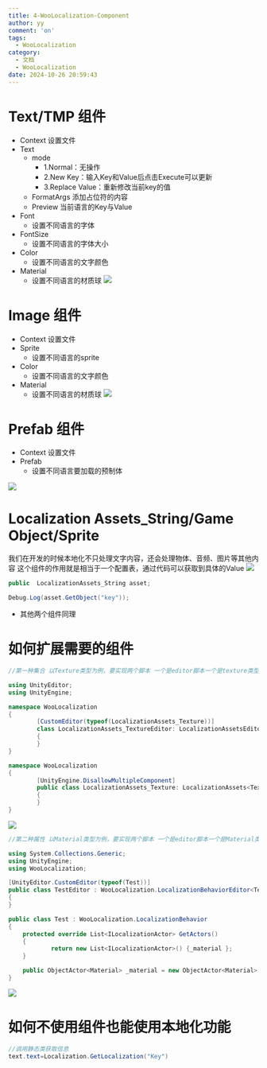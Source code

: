 ```yaml
---
title: 4-WooLocalization-Component
author: yy
comment: 'on'
tags:
  - WooLocalization
category:
  - 文档
  - WooLocalization
date: 2024-10-26 20:59:43
---
```


# Text/TMP 组件
  * Context 设置文件
  * Text  
    * mode  
      * 1.Normal：无操作 
      * 2.New Key：输入Key和Value后点击Execute可以更新 
      * 3.Replace Value：重新修改当前key的值
    * FormatArgs 添加占位符的内容
    * Preview 当前语言的Key与Value
  * Font
    * 设置不同语言的字体
  * FontSize 
    * 设置不同语言的字体大小
  * Color 
    * 设置不同语言的文字颜色
  * Material
    * 设置不同语言的材质球
![](../../../Pic/Doc/WooLocalization/Component-Text.png)



# Image 组件
  * Context 设置文件
  * Sprite
    * 设置不同语言的sprite
  * Color 
    * 设置不同语言的文字颜色
  * Material
    * 设置不同语言的材质球
![](../../../Pic/Doc/WooLocalization/Component-Image.png)
  


# Prefab 组件
  * Context 设置文件
  * Prefab
    * 设置不同语言要加载的预制体
    
![](../../../Pic/Doc/WooLocalization/Component-Prefab.png)
  

# Localization Assets_String/Game Object/Sprite
我们在开发的时候本地化不只处理文字内容，还会处理物体、音频、图片等其他内容
这个组件的作用就是相当于一个配置表，通过代码可以获取到具体的Value
![](../../../Pic/Doc/WooLocalization/Component-Assets.png)
 

``` csharp
public  LocalizationAssets_String asset;

Debug.Log(asset.GetObject("key"));
```
* 其他两个组件同理 

# 如何扩展需要的组件

``` csharp
//第一种集合 以Texture类型为例，要实现两个脚本 一个是editor脚本一个是texture类型脚本

using UnityEditor;
using UnityEngine;

namespace WooLocalization
{
        [CustomEditor(typeof(LocalizationAssets_Texture))]
        class LocalizationAssets_TextureEditor: LocalizationAssetsEditor<LocalizationAssets_Texture, Texture>
        {
        }
}

namespace WooLocalization
{
        [UnityEngine.DisallowMultipleComponent]
        public class LocalizationAssets_Texture: LocalizationAssets<Texture>
        {
        }
}
```
![](../../../Pic/Doc/WooLocalization/Texture组件.png)

``` csharp
//第二种属性 以Material类型为例，要实现两个脚本 一个是editor脚本一个是Material类型脚本

using System.Collections.Generic;
using UnityEngine;
using WooLocalization;

[UnityEditor.CustomEditor(typeof(Test))]
public class TestEditor : WooLocalization.LocalizationBehaviorEditor<Test>
{
}

public class Test : WooLocalization.LocalizationBehavior
{
    protected override List<ILocalizationActor> GetActors()
    {
            return new List<ILocalizationActor>() {_material };
    }

    public ObjectActor<Material> _material = new ObjectActor<Material>(true);
}
```
![](../../../Pic/Doc/WooLocalization/Mat属性.png)


# 如何不使用组件也能使用本地化功能


``` csharp
//调用静态类获取信息
text.text=Localization.GetLocalization("Key")
``` 